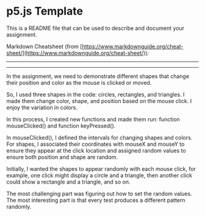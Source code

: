 # p5.js Template

This is a README file that can be used to describe and document your assignment.

Markdown Cheatsheet (from [https://www.markdownguide.org/cheat-sheet/](https://www.markdownguide.org/cheat-sheet/)):

---
---

In the assignment, we need to demonstrate different shapes that change their position and color as the mouse is clicked or moved.

So, I used three shapes in the code: circles, rectangles, and triangles. I made them change color, shape, and position based on the mouse click. I enjoy the variation in colors.

In this process, I created new functions and made them run: function mouseClicked() and function keyPressed(). 

In mouseClicked(), I defined the intervals for changing shapes and colors. 
  For shapes, I associated their coordinates with mouseX and mouseY to ensure they appear at the click location and assigned random values to ensure both position and shape are random.
  
Initially, I wanted the shapes to appear randomly with each mouse click, for example, one click might display a circle and a triangle, then another click could show a rectangle and a triangle, and so on.

The most challenging part was figuring out how to set the random values. The most interesting part is that every test produces a different pattern randomly.